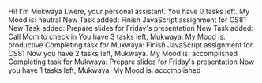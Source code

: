 Hi! I'm Mukwaya Lwere, your personal assistant.
You have 0 tasks left.
My Mood is: neutral
New Task added: Finish JavaScript assignment for CS81
New Task added: Prepare slides for Friday's presentation
New Task added: Call Mom to check in
You have 3 tasks left, Mukwaya.
My Mood is: productive
Completing task for Mukwaya: Finish JavaScript assignment for CS81
Now you have 2 tasks left, Mukwaya.
My Mood is: accomplished
Completing task for Mukwaya: Prepare slides for Friday's presentation
Now you have 1 tasks left, Mukwaya.
My Mood is: accomplished
